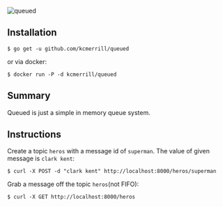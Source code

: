 ![queued](https://raw.githubusercontent.com/kcmerrill/queued/master/assets/queued2.png)

## Installation
`$ go get -u github.com/kcmerrill/queued`

or via docker:

`$ docker run -P -d kcmerrill/queued`

## Summary
Queued is just a simple in memory queue system.

## Instructions
Create a topic `heros` with a message id of `superman`. The value of given message is `clark kent`:

`$ curl -X POST -d "clark kent" http://localhost:8000/heros/superman`

Grab a message off the topic `heros`(not FIFO):

`$ curl -X GET http://localhost:8000/heros`
